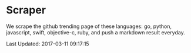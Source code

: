 # Scraper

We scrape the github trending page of these languages: go, python, javascript, swift, objective-c, ruby, and push a markdown result everyday.

Last Updated: 2017-03-11 09:17:15